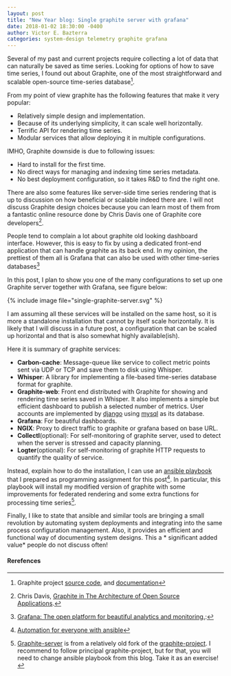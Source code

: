 ```yaml
---
layout: post
title: "New Year blog: Single graphite server with grafana"
date: 2018-01-02 18:30:00 -0400
author: Victor E. Bazterra
categories: system-design telemetry graphite grafana
---
```


Several of my past and current projects require collecting a lot of data that can naturally be saved as time series. Looking for options of how to save time series, I found out about Graphite, one of the most straightforward and scalable open-source time-series database[^1].

From my point of view graphite has the following features that make it very popular:

* Relatively simple design and implementation.
* Because of its underlying simplicity, it can scale well horizontally.
* Terrific API for rendering time series.
* Modular services that allow deploying it in multiple configurations.

IMHO, Graphite downside is due to following issues:

* Hard to install for the first time.
* No direct ways for managing and indexing time series metadata.
* No best deployment configuration, so it takes R&D to find the right one.

There are also some features like server-side time series rendering that is up to discussion on how beneficial or scalable indeed there are. I will not discuss Graphite design choices because you can learn most of them from a fantastic online resource done by Chris Davis one of Graphite core developers[^2].

People tend to complain a lot about graphite old looking dashboard interface. However, this is easy to fix by using a dedicated front-end application that can handle graphite as its back end. In my opinion, the prettiest of them all is Grafana that can also be used with other time-series databases[^3]

In this post, I plan to show you one of the many configurations to set up one Graphite server together with Grafana, see figure below:

{% include image file="single-graphite-server.svg" %}

I am assuming all these services will be installed on the same host, so it is more a standalone installation that cannot by itself scale horizontally. It is likely that I will discuss in a future post, a configuration that can be scaled up horizontal and that is also somewhat highly available(ish).

Here it is summary of graphite services:

* **Carbon-cache**: Message-queue like service to collect metric points sent via UDP or TCP and save them to disk using Whisper.
* **Whisper**: A library for implementing a file-based time-series database format for graphite.
* **Graphite-web**: Front end distributed with Graphite for showing and rendering time series saved in Whisper. It also implements a simple but efficient dashboard to publish a selected number of metrics. User accounts are implemented by [django](https://www.djangoproject.com/) using [mysql](https://www.mysql.com/) as its database.
* **Grafana**: For beautiful dashboards.
* **NGIX**: Proxy to direct traffic to graphite or grafana based on base URL.
* **Collectl**(optional): For self-monitoring of graphite server, used to detect when the server is stressed and capacity planning.
* **Logter**(optional): For self-monitoring of graphite HTTP requests to quantify the quality of service.  

Instead, explain how to do the installation, I can use an [ansible playbook](https://github.com/graphite-server/ansible) that I prepared as programming assignment for this post[^4]. In particular, this playbook will install my modified version of graphite with some improvements for federated rendering and some extra functions for processing time series[^5].

Finally, I like to state that ansible and similar tools are bringing a small revolution by automating system deployments and integrating into the same process configuration management. Also, it provides an efficient and functional way of documenting system designs. This a * significant added value* people do not discuss often!

#### Rerefences ####

[^1]: Graphite project [source code](https://github.com/graphite-project/), and [documentation](http://graphite-api.readthedocs.io/en/latest/)

[^2]: Chris Davis, [Graphite in The Architecture of Open Source Applications](http://www.aosabook.org/en/graphite.html).

[^3]: [Grafana: The open platform for beautiful analytics and monitoring.](https://grafana.com/):

[^4]: [Automation for everyone with ansible](https://www.ansible.com/)

[^5]: [Graphite-server](https://github.com/graphite-server) is from a relatively old fork of the [graphite-project](https://github.com/graphite-project). I recommend to follow principal graphite-project, but for that, you will need to change ansible playbook from this blog. Take it as an exercise!
